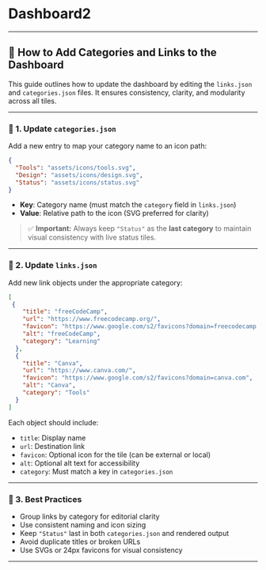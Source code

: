 # Dashboard2

---

## 🧭 How to Add Categories and Links to the Dashboard

This guide outlines how to update the dashboard by editing the `links.json` and `categories.json` files. It ensures consistency, clarity, and modularity across all tiles.

---

### 📁 1. Update `categories.json`

Add a new entry to map your category name to an icon path:

```json
{
  "Tools": "assets/icons/tools.svg",
  "Design": "assets/icons/design.svg",
  "Status": "assets/icons/status.svg"
}
```

- **Key**: Category name (must match the `category` field in `links.json`)
- **Value**: Relative path to the icon (SVG preferred for clarity)

> ✅ **Important:** Always keep `"Status"` as the **last category** to maintain visual consistency with live status tiles.

---

### 🔗 2. Update `links.json`

Add new link objects under the appropriate category:

```json
[
 {
    "title": "freeCodeCamp",
    "url": "https://www.freecodecamp.org/",
    "favicon": "https://www.google.com/s2/favicons?domain=freecodecamp.org",
    "alt": "freeCodeCamp",
    "category": "Learning"
  },
  {
    "title": "Canva",
    "url": "https://www.canva.com/",
    "favicon": "https://www.google.com/s2/favicons?domain=canva.com",
    "alt": "Canva",
    "category": "Tools"
  }
]
```

Each object should include:

- `title`: Display name
- `url`: Destination link
- `favicon`: Optional icon for the tile (can be external or local)
- `alt`: Optional alt text for accessibility
- `category`: Must match a key in `categories.json`

---

### 🧼 3. Best Practices

- Group links by category for editorial clarity
- Use consistent naming and icon sizing
- Keep `"Status"` last in both `categories.json` and rendered output
- Avoid duplicate titles or broken URLs
- Use SVGs or 24px favicons for visual consistency

---
